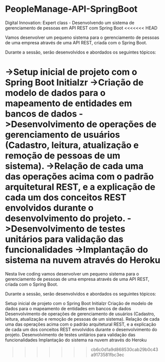 # PeopleManage-API-SpringBoot
Digital Innovation: Expert class - Desenvolvendo um sistema de gerenciamento de pessoas em API REST com Spring Boot
<<<<<<< HEAD

Vamos desenvolver um pequeno sistema para o gerenciamento de pessoas de uma empresa através de uma API REST, criada com o Spring Boot.

Durante a sessão, serão desenvolvidos e abordados os seguintes tópicos:

->Setup inicial de projeto com o Spring Boot Initialzr
->Criação de modelo de dados para o mapeamento de entidades em bancos de dados
->Desenvolvimento de operações de gerenciamento de usuários (Cadastro, leitura, atualização e remoção de pessoas de um sistema).
->Relação de cada uma das operações acima com o padrão arquitetural REST, e a explicação de cada um dos conceitos REST envolvidos durante o desenvolvimento do projeto.
->Desenvolvimento de testes unitários para validação das funcionalidades
->Implantação do sistema na nuvem através do Heroku
=======
Nesta live coding vamos desenvolver um pequeno sistema para o gerenciamento de pessoas de uma empresa através de uma API REST, criada com o Spring Boot.

Durante a sessão, serão desenvolvidos e abordados os seguintes tópicos:

Setup inicial de projeto com o Spring Boot Initialzr
Criação de modelo de dados para o mapeamento de entidades em bancos de dados
Desenvolvimento de operações de gerenciamento de usuários (Cadastro, leitura, atualização e remoção de pessoas de um sistema).
Relação de cada uma das operações acima com o padrão arquitetural REST, e a explicação de cada um dos conceitos REST envolvidos durante o desenvolvimento do projeto.
Desenvolvimento de testes unitários para validação das funcionalidades
Implantação do sistema na nuvem através do Heroku
>>>>>>> cb6c0d1a9d868530cab29b0c43a9173581fbc3ec

